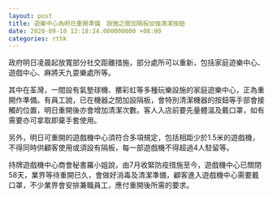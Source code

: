 ```yaml
---
layout: post
title: 遊樂中心為明日重開準備　設施之間加隔板加強清潔按鈕
date: 2020-09-10 12:18:24.000000000 +08:00
categories: rthk
---
```


政府明日凌晨起放寬部分社交距離措施，部分處所可以重新，包括家庭遊樂中心、遊戲中心、麻將天九耍樂處所等。

其中在荃灣，一間設有氣墊球機、擲彩虹等多種玩樂設施的家庭遊樂中心，正為重開作準備。有員工說，已在機器之間加設隔板，會特別清潔機器的按鈕等手部會接觸的位置，明日重開後亦會增加清潔次數。客人入店前要先量體溫及戴口罩，如有需要亦可拿取即棄手套使用。

另外，明日可重開的遊戲機中心須符合多項規定，包括相距少於1.5米的遊戲機，不得同時供顧客使用或須設有隔板，每一部遊戲機不得超過4人駐留等。

持牌遊戲機中心商會秘書羅小姐說，由7月收緊防疫措施至今，遊戲機中心已關閉58天，業界等待重開已久，會做好消毒及清潔準備，顧客進入遊戲機中心需要戴口罩，不少業界會安排兼職員工，應付重開後所需的要求。
